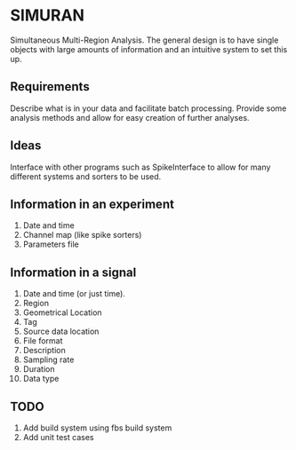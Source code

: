 # SIMURAN
Simultaneous Multi-Region Analysis.
The general design is to have single objects with large amounts of information and an intuitive system to set this up.

## Requirements
Describe what is in your data and facilitate batch processing.
Provide some analysis methods and allow for easy creation of further analyses.

## Ideas
Interface with other programs such as SpikeInterface to allow for many different systems and sorters to be used.

## Information in an experiment
1. Date and time
2. Channel map (like spike sorters)
3. Parameters file

## Information in a signal
1. Date and time (or just time).
2. Region
3. Geometrical Location
4. Tag
5. Source data location
6. File format
7. Description
8. Sampling rate
9. Duration
10. Data type

## TODO
1. Add build system using fbs build system
2. Add unit test cases